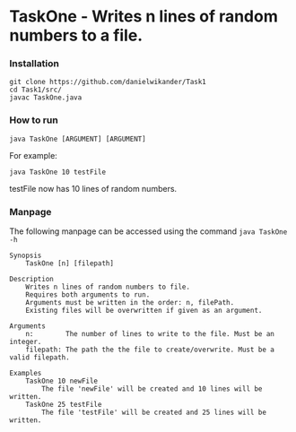 # TaskOne - Writes n lines of random numbers to a file.

### Installation
```
git clone https://github.com/danielwikander/Task1
cd Task1/src/
javac TaskOne.java
```

### How to run
`java TaskOne [ARGUMENT] [ARGUMENT]`

For example:

`java TaskOne 10 testFile`

testFile now has 10 lines of random numbers.

### Manpage
The following manpage can be accessed using the command
`java TaskOne -h`
```
Synopsis 
    TaskOne [n] [filepath]
    
Description
    Writes n lines of random numbers to file.
    Requires both arguments to run.
    Arguments must be written in the order: n, filePath.
    Existing files will be overwritten if given as an argument.

Arguments
    n:        The number of lines to write to the file. Must be an integer.
    filepath: The path the the file to create/overwrite. Must be a valid filepath.

Examples
    TaskOne 10 newFile
        The file 'newFile' will be created and 10 lines will be written.
    TaskOne 25 testFile
        The file 'testFile' will be created and 25 lines will be written.
```
